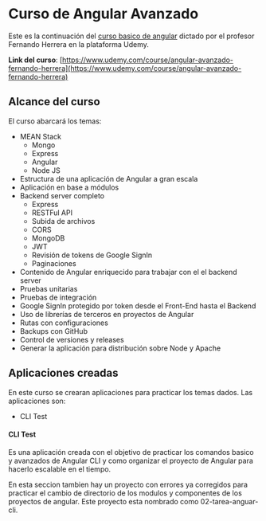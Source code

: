 # Curso de Angular Avanzado

Este es la continuación del [curso basico de angular](https://github.com/GabrielJHR/curso-angular) dictado por el profesor Fernando Herrera en la plataforma Udemy.

**Link del curso**: [https://www.udemy.com/course/angular-avanzado-fernando-herrera](https://www.udemy.com/course/angular-avanzado-fernando-herrera)

## Alcance del curso

El curso abarcará los temas:
* MEAN Stack
  * Mongo
  * Express
  * Angular
  * Node JS
* Estructura de una aplicación de Angular a gran escala
* Aplicación en base a módulos
* Backend server completo
  * Express
  * RESTFul API
  * Subida de archivos
  * CORS
  * MongoDB
  * JWT
  * Revisión de tokens de Google SignIn
  * Paginaciones
* Contenido de Angular enriquecido para trabajar con el el backend server
* Pruebas unitarias
* Pruebas de integración
* Google SignIn protegido por token desde el Front-End hasta el Backend
* Uso de librerías de terceros en proyectos de Angular
* Rutas con configuraciones
* Backups con GitHub
* Control de versiones y releases
* Generar la aplicación para distribución sobre Node y Apache

## Aplicaciones creadas
En este curso se crearan aplicaciones para practicar los temas dados. Las aplicaciones son:
* CLI Test

#### CLI Test
Es una aplicación creada con el objetivo de practicar los comandos basico y avanzados de Angular CLI y como organizar el proyecto de Angular para hacerlo escalable en el tiempo.

En esta seccion tambien hay un proyecto con errores ya corregidos para practicar el cambio de directorio de los modulos y componentes de los proyectos de angular. Este proyecto esta nombrado como 02-tarea-anguar-cli.
